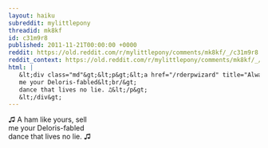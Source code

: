 ```yaml
---
layout: haiku
subreddit: mylittlepony
threadid: mk8kf
id: c31m9r8
published: 2011-11-21T00:00:00 +0000
reddit: https://old.reddit.com/r/mylittlepony/comments/mk8kf/_/c31m9r8
reddit_context: https://old.reddit.com/r/mylittlepony/comments/mk8kf/_/c31m9r8?context=3
html: |
   &lt;div class="md"&gt;&lt;p&gt;&lt;a href="/rderpwizard" title="Always Relevant / Unending Flash Loop Fable / Paper Bag Princess"&gt;&lt;/a&gt; ♫ A ham like yours, sell&lt;br/&gt;
   me your Deloris-fabled&lt;br/&gt;
   dance that lives no lie. ♫&lt;/p&gt;
   &lt;/div&gt;
---
```


[](/rderpwizard "Always Relevant / Unending Flash Loop Fable / Paper Bag Princess") ♫ A ham like yours, sell  
me your Deloris-fabled  
dance that lives no lie. ♫